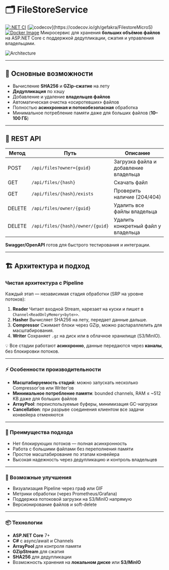 # 🗂 FileStoreService
[![.NET CI](https://github.com/gefakra/FilestoreMicroS/actions/workflows/ci.yml/badge.svg)](https://github.com/gefakra/FilestoreMicroS/actions/workflows/ci.yml)
[![codecov](https://codecov.io/gh/gefakra/FilestoreMicroS/branch/main/graph/badge.svg?)](https://codecov.io/gh/gefakra/FilestoreMicroS)
[![Docker Image](https://img.shields.io/docker/pulls/gefakra/filestoremicros.svg)](https://hub.docker.com/r/gefakra/filestoremicros)
Микросервис для хранения **больших объёмов файлов** на ASP.NET Core с поддержкой дедупликации, сжатия и управления владельцами.

![Architecture](https://github.com/user-attachments/assets/22376a54-de4b-4ec4-ac20-79d260ffb32c)

---

## 🚀 Основные возможности

* Вычисление **SHA256** и **GZip-сжатие** на лету
* **Дедупликация** по хэшу
* Добавление и удаление **владельцев файлов**
* Автоматическая очистка «осиротевших» файлов
* Полностью **асинхронная и потокобезопасная** обработка
* Минимальное потребление памяти даже для больших файлов (**10–100 ГБ**)

---

## 🔧 REST API

| Метод  | Путь                             | Описание                              |
| ------ | -------------------------------- | ------------------------------------- |
| POST   | `/api/files?owner={guid}`        | Загрузка файла и добавление владельца |
| GET    | `/api/files/{hash}`              | Скачать файл                          |
| GET    | `/api/files/{hash}/exists`       | Проверить наличие (204/404)           |
| DELETE | `/api/files/owner/{guid}`        | Удалить все файлы владельца           |
| DELETE | `/api/files/{hash}/owner/{guid}` | Удалить конкретный файл у владельца   |

**Swagger/OpenAPI** готов для быстрого тестирования и интеграции.

---

## 🏗 Архитектура и подход

### Чистая архитектура с Pipeline

Каждый этап — независимая стадия обработки (SRP на уровне потоков):

1. **Reader**
   Читает входной Stream, нарезает на куски и пишет в `Channel<ReadOnlyMemory<byte>>`.
2. **Hasher**
   Вычисляет SHA256 на лету, передает данные дальше.
3. **Compressor**
   Сжимает блоки через GZip, можно распараллелить для масштабирования.
4. **Writer**
   Сохраняет `.gz` на диск или в облачное хранилище (S3/MinIO).

💡 Все стадии работают **асинхронно**, данные передаются через **каналы**, без блокировки потоков.

---

### ⚡ Особенности производительности

* **Масштабируемость стадий**: можно запускать несколько Compressor’ов или Writer’ов
* **Минимальное потребление памяти**: bounded channels, RAM ≤ ~512 KB даже для больших файлов
* **ArrayPool<byte>**: переиспользуемые буферы, минимизация GC-нагрузки
* **Cancellation**: при разрыве соединения клиентом все задачи конвейера отменяются

---

### 🧩 Преимущества подхода

* Нет блокирующих потоков — полная асинхронность
* Работа с большими файлами без переполнения памяти
* Простое масштабирование по этапам конвейера
* Высокая надежность через дедупликацию и контроль владельцев

---

### 🔄 Возможные улучшения

* Визуализация Pipeline через граф или GIF
* Метрики обработки (через Prometheus/Grafana)
* Поддержка потоковой загрузки на S3/MinIO напрямую
* Версионирование файлов и soft-delete

---

### 📦 Технологии

* **ASP.NET Core** 7+
* **C#** с async/await и Channels
* **ArrayPool<byte>** для контроля памяти
* **GZipStream** для сжатия
* **SHA256** для дедупликации
* Возможность хранения на **локальном диске** или **S3/MinIO**

